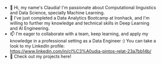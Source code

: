 - 👋 Hi, my name's Claudia! I'm passionate about Computational linguistics and Data Science, specially Machine Learning. 
- 🌱 I've just completed a Data Analytics Bootcamp at Ironhack, and I'm willing to further my knowledge and technical skills in Deep Learning and AI Engineering.
- 📫 I'm eager to collaborate with a team, keep learning, and apply my knowledge in a professional setting as a Data Engineer :) You can take a look to my LinkedIn profile: https://www.linkedin.com/in/cl%C3%A0udia-pintos-relat-23a7bb14b/
- 👀 Check out my projects here! 


<!---
foscanit/foscanit is a ✨ special ✨ repository because its `README.md` (this file) appears on your GitHub profile.
You can click the Preview link to take a look at your changes.
--->
